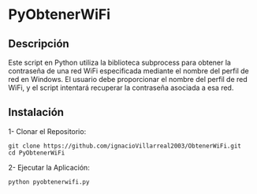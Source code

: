 # PyObtenerWiFi

## Descripción 
Este script en Python utiliza la biblioteca subprocess para obtener la contraseña de una red WiFi especificada mediante el nombre del perfil de red en Windows. El usuario debe proporcionar el nombre del perfil de red WiFi, y el script intentará recuperar la contraseña asociada a esa red.

## Instalación
1- Clonar el Repositorio:

```
git clone https://github.com/ignacioVillarreal2003/ObtenerWiFi.git
cd PyObtenerWiFi
```

2- Ejecutar la Aplicación:

```
python pyobtenerwifi.py
```
